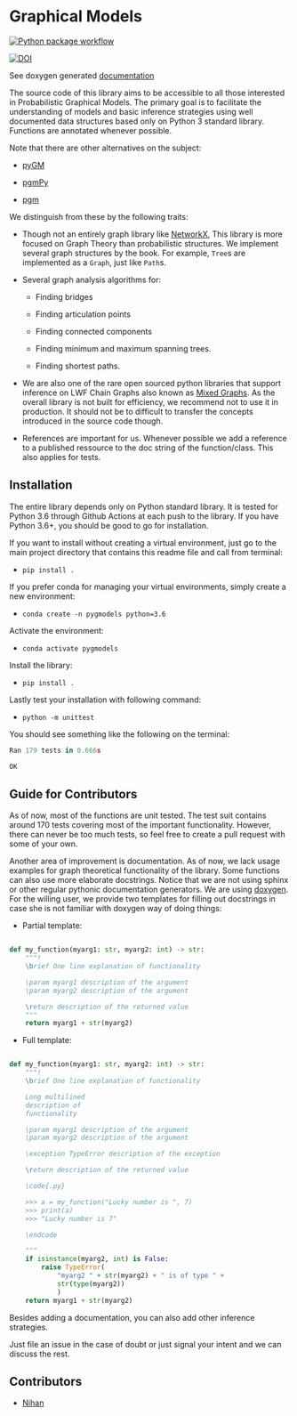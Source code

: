# Graphical Models

[![Python package workflow ](https://github.com/D-K-E/graphical-models/actions/workflows/python-package.yml/badge.svg?branch=master)](https://github.com/D-K-E/graphical-models/actions/workflows/python-package.yml)


[![DOI](https://zenodo.org/badge/321839625.svg)](https://zenodo.org/badge/latestdoi/321839625)

See doxygen generated [documentation](https://viva-lambda.github.io/graphical-models/)


The source code of this library aims to be accessible to all those interested
in Probabilistic Graphical Models. The primary goal is to facilitate the
understanding of models and basic inference strategies using well documented
data structures based only on Python 3 standard library. Functions are
annotated whenever possible.

Note that there are other alternatives on the subject:

- [pyGM](https://github.com/ihler/pyGM)

- [pgmPy](https://github.com/indapa/pgmPy)

- [pgm](https://github.com/paulorauber/pgm)

We distinguish from these by the following traits:

- Though not an entirely graph library like [NetworkX](https://networkx.org/),
  This library is more focused on Graph Theory than probabilistic structures.
  We implement several graph structures by the book. For example, `Tree`s are
  implemented as a `Graph`, just like `Path`s.

- Several graph analysis algorithms for:

    - Finding bridges

    - Finding articulation points

    - Finding connected components

    - Finding minimum and maximum spanning trees.
    
    - Finding shortest paths.

- We are also one of the rare open sourced python libraries that support
  inference on LWF Chain Graphs also known as [Mixed
  Graphs](https://en.wikipedia.org/wiki/Mixed_graph). As the overall library
  is not built for efficiency, we recommend not to use it in production. It
  should not be to difficult to transfer the concepts introduced in the source
  code though.

- References are important for us. Whenever possible we add a reference to a
  published ressource to the doc string of the function/class. This also
  applies for tests.


## Installation

The entire library depends only on Python standard library. It is tested for
Python 3.6 through Github Actions at each push to the library. If you have
Python 3.6+, you should be good to go for installation.


If you want to install without creating a virtual environment, just go to the
main project directory that contains this readme file and call from terminal:

- `pip install .`


If you prefer conda for managing your virtual environments, simply create a
new environment:

- `conda create -n pygmodels python=3.6`

Activate the environment:

- `conda activate pygmodels`

Install the library:

- `pip install .`

Lastly test your installation with following command:

- `python -m unittest`

You should see something like the following on the terminal:

```python
Ran 179 tests in 0.666s

OK
```


## Guide for Contributors

As of now, most of the functions are unit tested. The test suit contains
around 170 tests covering most of the important functionality. However, there
can never be too much tests, so feel free to create a pull request with some
of your own.

Another area of improvement is documentation. As of now, we lack usage
examples for graph theoretical functionality of the library. Some functions
can also use more elaborate docstrings. Notice that we are not using sphinx or
other regular pythonic documentation generators. We are using
[doxygen](https://www.doxygen.nl/index.html). For the willing user, we provide
two templates for filling out docstrings in case she is not familiar with
doxygen way of doing things:

- Partial template:

```python

def my_function(myarg1: str, myarg2: int) -> str:
    """!
    \brief One line explanation of functionality

    \param myarg1 description of the argument
    \param myarg2 description of the argument

    \return description of the returned value
    """
    return myarg1 + str(myarg2)
```

- Full template:

```python

def my_function(myarg1: str, myarg2: int) -> str:
    """!
    \brief One line explanation of functionality

    Long multilined
    description of
    functionality

    \param myarg1 description of the argument
    \param myarg2 description of the argument

    \exception TypeError description of the exception 

    \return description of the returned value

    \code{.py}

    >>> a = my_function("Lucky number is ", 7)
    >>> print(a)
    >>> "Lucky number is 7"

    \endcode

    """
    if isinstance(myarg2, int) is False:
        raise TypeError(
            "myarg2 " + str(myarg2) + " is of type " +
            str(type(myarg2))
            )
    return myarg1 + str(myarg2)
```

Besides adding a documentation, you can also add other inference strategies.

Just file an issue in the case of doubt or just signal your intent and we can
discuss the rest.

## Contributors

- [Nihan](https://github.com/comecloseridontbyte)

